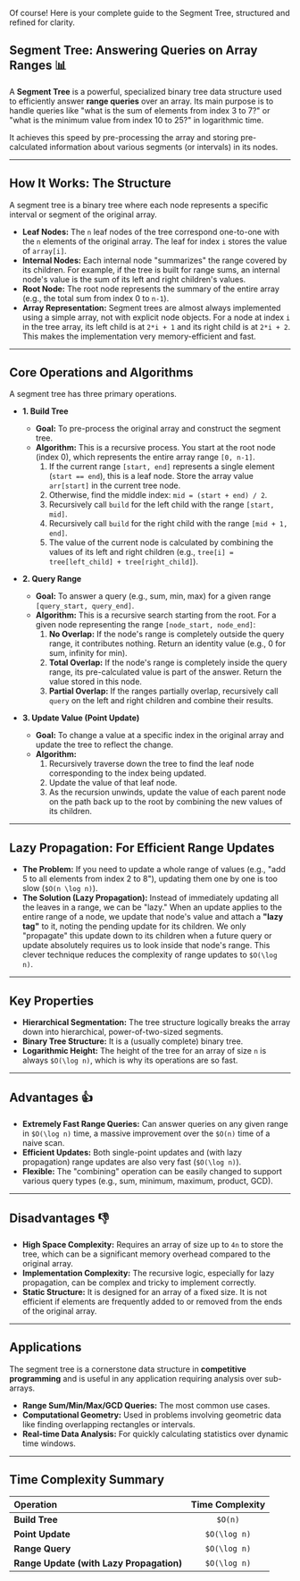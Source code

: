 Of course! Here is your complete guide to the Segment Tree, structured and refined for clarity.

## Segment Tree: Answering Queries on Array Ranges 📊

A **Segment Tree** is a powerful, specialized binary tree data structure used to efficiently answer **range queries** over an array. Its main purpose is to handle queries like "what is the sum of elements from index 3 to 7?" or "what is the minimum value from index 10 to 25?" in logarithmic time.

It achieves this speed by pre-processing the array and storing pre-calculated information about various segments (or intervals) in its nodes.



---

## How It Works: The Structure

A segment tree is a binary tree where each node represents a specific interval or segment of the original array.

* **Leaf Nodes:** The `n` leaf nodes of the tree correspond one-to-one with the `n` elements of the original array. The leaf for index `i` stores the value of `array[i]`.
* **Internal Nodes:** Each internal node "summarizes" the range covered by its children. For example, if the tree is built for range sums, an internal node's value is the sum of its left and right children's values.
* **Root Node:** The root node represents the summary of the entire array (e.g., the total sum from index 0 to `n-1`).
* **Array Representation:** Segment trees are almost always implemented using a simple array, not with explicit node objects. For a node at index `i` in the tree array, its left child is at `2*i + 1` and its right child is at `2*i + 2`. This makes the implementation very memory-efficient and fast.

---

## Core Operations and Algorithms

A segment tree has three primary operations.

* **1. Build Tree**
    * **Goal:** To pre-process the original array and construct the segment tree.
    * **Algorithm:** This is a recursive process. You start at the root node (index 0), which represents the entire array range `[0, n-1]`.
        1.  If the current range `[start, end]` represents a single element (`start == end`), this is a leaf node. Store the array value `arr[start]` in the current tree node.
        2.  Otherwise, find the middle index: `mid = (start + end) / 2`.
        3.  Recursively call `build` for the left child with the range `[start, mid]`.
        4.  Recursively call `build` for the right child with the range `[mid + 1, end]`.
        5.  The value of the current node is calculated by combining the values of its left and right children (e.g., `tree[i] = tree[left_child] + tree[right_child]`).

* **2. Query Range**
    * **Goal:** To answer a query (e.g., sum, min, max) for a given range `[query_start, query_end]`.
    * **Algorithm:** This is a recursive search starting from the root. For a given node representing the range `[node_start, node_end]`:
        1.  **No Overlap:** If the node's range is completely outside the query range, it contributes nothing. Return an identity value (e.g., 0 for sum, infinity for min).
        2.  **Total Overlap:** If the node's range is completely inside the query range, its pre-calculated value is part of the answer. Return the value stored in this node.
        3.  **Partial Overlap:** If the ranges partially overlap, recursively call `query` on the left and right children and combine their results.

* **3. Update Value (Point Update)**
    * **Goal:** To change a value at a specific index in the original array and update the tree to reflect the change.
    * **Algorithm:**
        1.  Recursively traverse down the tree to find the leaf node corresponding to the index being updated.
        2.  Update the value of that leaf node.
        3.  As the recursion unwinds, update the value of each parent node on the path back up to the root by combining the new values of its children.

---

## Lazy Propagation: For Efficient Range Updates

* **The Problem:** If you need to update a whole range of values (e.g., "add 5 to all elements from index 2 to 8"), updating them one by one is too slow (`$O(n \log n)`).
* **The Solution (Lazy Propagation):** Instead of immediately updating all the leaves in a range, we can be "lazy." When an update applies to the entire range of a node, we update that node's value and attach a **"lazy tag"** to it, noting the pending update for its children. We only "propagate" this update down to its children when a future query or update absolutely requires us to look inside that node's range. This clever technique reduces the complexity of range updates to `$O(\log n)`.

---

## Key Properties

* **Hierarchical Segmentation:** The tree structure logically breaks the array down into hierarchical, power-of-two-sized segments.
* **Binary Tree Structure:** It is a (usually complete) binary tree.
* **Logarithmic Height:** The height of the tree for an array of size `n` is always `$O(\log n)`, which is why its operations are so fast.

---

## Advantages 👍

* **Extremely Fast Range Queries:** Can answer queries on any given range in `$O(\log n)` time, a massive improvement over the `$O(n)` time of a naive scan.
* **Efficient Updates:** Both single-point updates and (with lazy propagation) range updates are also very fast (`$O(\log n)`).
* **Flexible:** The "combining" operation can be easily changed to support various query types (e.g., sum, minimum, maximum, product, GCD).

---

## Disadvantages 👎

* **High Space Complexity:** Requires an array of size up to `4n` to store the tree, which can be a significant memory overhead compared to the original array.
* **Implementation Complexity:** The recursive logic, especially for lazy propagation, can be complex and tricky to implement correctly.
* **Static Structure:** It is designed for an array of a fixed size. It is not efficient if elements are frequently added to or removed from the ends of the original array.

---

## Applications

The segment tree is a cornerstone data structure in **competitive programming** and is useful in any application requiring analysis over sub-arrays.

* **Range Sum/Min/Max/GCD Queries:** The most common use cases.
* **Computational Geometry:** Used in problems involving geometric data like finding overlapping rectangles or intervals.
* **Real-time Data Analysis:** For quickly calculating statistics over dynamic time windows.

---

## Time Complexity Summary

| Operation | Time Complexity |
| :--- | :---: |
| **Build Tree** | `$O(n)` |
| **Point Update** | `$O(\log n)` |
| **Range Query** | `$O(\log n)` |
| **Range Update (with Lazy Propagation)** | `$O(\log n)` |
